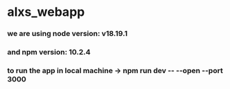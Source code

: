 # alxs_webapp
### we are using node version: v18.19.1
### and npm version: 10.2.4
### to run the app in local machine -> npm run dev -- --open --port 3000
